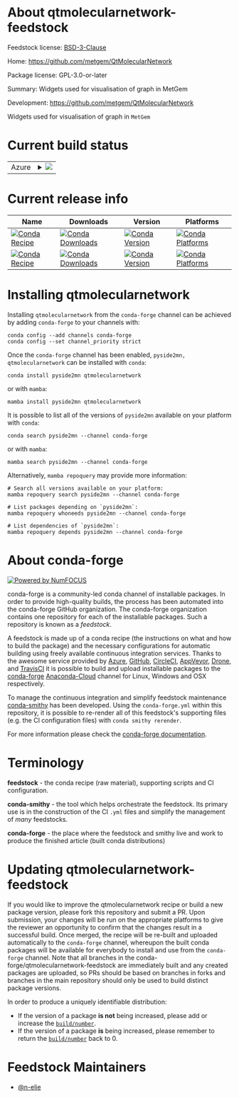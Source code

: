 About qtmolecularnetwork-feedstock
==================================

Feedstock license: [BSD-3-Clause](https://github.com/conda-forge/qtmolecularnetwork-feedstock/blob/main/LICENSE.txt)

Home: https://github.com/metgem/QtMolecularNetwork

Package license: GPL-3.0-or-later

Summary: Widgets used for visualisation of graph in MetGem

Development: https://github.com/metgem/QtMolecularNetwork

Widgets used for visualisation of graph in `MetGem`

Current build status
====================


<table>
    
  <tr>
    <td>Azure</td>
    <td>
      <details>
        <summary>
          <a href="https://dev.azure.com/conda-forge/feedstock-builds/_build/latest?definitionId=17004&branchName=main">
            <img src="https://dev.azure.com/conda-forge/feedstock-builds/_apis/build/status/qtmolecularnetwork-feedstock?branchName=main">
          </a>
        </summary>
        <table>
          <thead><tr><th>Variant</th><th>Status</th></tr></thead>
          <tbody><tr>
              <td>linux_64</td>
              <td>
                <a href="https://dev.azure.com/conda-forge/feedstock-builds/_build/latest?definitionId=17004&branchName=main">
                  <img src="https://dev.azure.com/conda-forge/feedstock-builds/_apis/build/status/qtmolecularnetwork-feedstock?branchName=main&jobName=linux&configuration=linux%20linux_64_" alt="variant">
                </a>
              </td>
            </tr><tr>
              <td>osx_64</td>
              <td>
                <a href="https://dev.azure.com/conda-forge/feedstock-builds/_build/latest?definitionId=17004&branchName=main">
                  <img src="https://dev.azure.com/conda-forge/feedstock-builds/_apis/build/status/qtmolecularnetwork-feedstock?branchName=main&jobName=osx&configuration=osx%20osx_64_" alt="variant">
                </a>
              </td>
            </tr><tr>
              <td>win_64</td>
              <td>
                <a href="https://dev.azure.com/conda-forge/feedstock-builds/_build/latest?definitionId=17004&branchName=main">
                  <img src="https://dev.azure.com/conda-forge/feedstock-builds/_apis/build/status/qtmolecularnetwork-feedstock?branchName=main&jobName=win&configuration=win%20win_64_" alt="variant">
                </a>
              </td>
            </tr>
          </tbody>
        </table>
      </details>
    </td>
  </tr>
</table>

Current release info
====================

| Name | Downloads | Version | Platforms |
| --- | --- | --- | --- |
| [![Conda Recipe](https://img.shields.io/badge/recipe-pyside2mn-green.svg)](https://anaconda.org/conda-forge/pyside2mn) | [![Conda Downloads](https://img.shields.io/conda/dn/conda-forge/pyside2mn.svg)](https://anaconda.org/conda-forge/pyside2mn) | [![Conda Version](https://img.shields.io/conda/vn/conda-forge/pyside2mn.svg)](https://anaconda.org/conda-forge/pyside2mn) | [![Conda Platforms](https://img.shields.io/conda/pn/conda-forge/pyside2mn.svg)](https://anaconda.org/conda-forge/pyside2mn) |
| [![Conda Recipe](https://img.shields.io/badge/recipe-qtmolecularnetwork-green.svg)](https://anaconda.org/conda-forge/qtmolecularnetwork) | [![Conda Downloads](https://img.shields.io/conda/dn/conda-forge/qtmolecularnetwork.svg)](https://anaconda.org/conda-forge/qtmolecularnetwork) | [![Conda Version](https://img.shields.io/conda/vn/conda-forge/qtmolecularnetwork.svg)](https://anaconda.org/conda-forge/qtmolecularnetwork) | [![Conda Platforms](https://img.shields.io/conda/pn/conda-forge/qtmolecularnetwork.svg)](https://anaconda.org/conda-forge/qtmolecularnetwork) |

Installing qtmolecularnetwork
=============================

Installing `qtmolecularnetwork` from the `conda-forge` channel can be achieved by adding `conda-forge` to your channels with:

```
conda config --add channels conda-forge
conda config --set channel_priority strict
```

Once the `conda-forge` channel has been enabled, `pyside2mn, qtmolecularnetwork` can be installed with `conda`:

```
conda install pyside2mn qtmolecularnetwork
```

or with `mamba`:

```
mamba install pyside2mn qtmolecularnetwork
```

It is possible to list all of the versions of `pyside2mn` available on your platform with `conda`:

```
conda search pyside2mn --channel conda-forge
```

or with `mamba`:

```
mamba search pyside2mn --channel conda-forge
```

Alternatively, `mamba repoquery` may provide more information:

```
# Search all versions available on your platform:
mamba repoquery search pyside2mn --channel conda-forge

# List packages depending on `pyside2mn`:
mamba repoquery whoneeds pyside2mn --channel conda-forge

# List dependencies of `pyside2mn`:
mamba repoquery depends pyside2mn --channel conda-forge
```


About conda-forge
=================

[![Powered by
NumFOCUS](https://img.shields.io/badge/powered%20by-NumFOCUS-orange.svg?style=flat&colorA=E1523D&colorB=007D8A)](https://numfocus.org)

conda-forge is a community-led conda channel of installable packages.
In order to provide high-quality builds, the process has been automated into the
conda-forge GitHub organization. The conda-forge organization contains one repository
for each of the installable packages. Such a repository is known as a *feedstock*.

A feedstock is made up of a conda recipe (the instructions on what and how to build
the package) and the necessary configurations for automatic building using freely
available continuous integration services. Thanks to the awesome service provided by
[Azure](https://azure.microsoft.com/en-us/services/devops/), [GitHub](https://github.com/),
[CircleCI](https://circleci.com/), [AppVeyor](https://www.appveyor.com/),
[Drone](https://cloud.drone.io/welcome), and [TravisCI](https://travis-ci.com/)
it is possible to build and upload installable packages to the
[conda-forge](https://anaconda.org/conda-forge) [Anaconda-Cloud](https://anaconda.org/)
channel for Linux, Windows and OSX respectively.

To manage the continuous integration and simplify feedstock maintenance
[conda-smithy](https://github.com/conda-forge/conda-smithy) has been developed.
Using the ``conda-forge.yml`` within this repository, it is possible to re-render all of
this feedstock's supporting files (e.g. the CI configuration files) with ``conda smithy rerender``.

For more information please check the [conda-forge documentation](https://conda-forge.org/docs/).

Terminology
===========

**feedstock** - the conda recipe (raw material), supporting scripts and CI configuration.

**conda-smithy** - the tool which helps orchestrate the feedstock.
                   Its primary use is in the construction of the CI ``.yml`` files
                   and simplify the management of *many* feedstocks.

**conda-forge** - the place where the feedstock and smithy live and work to
                  produce the finished article (built conda distributions)


Updating qtmolecularnetwork-feedstock
=====================================

If you would like to improve the qtmolecularnetwork recipe or build a new
package version, please fork this repository and submit a PR. Upon submission,
your changes will be run on the appropriate platforms to give the reviewer an
opportunity to confirm that the changes result in a successful build. Once
merged, the recipe will be re-built and uploaded automatically to the
`conda-forge` channel, whereupon the built conda packages will be available for
everybody to install and use from the `conda-forge` channel.
Note that all branches in the conda-forge/qtmolecularnetwork-feedstock are
immediately built and any created packages are uploaded, so PRs should be based
on branches in forks and branches in the main repository should only be used to
build distinct package versions.

In order to produce a uniquely identifiable distribution:
 * If the version of a package **is not** being increased, please add or increase
   the [``build/number``](https://docs.conda.io/projects/conda-build/en/latest/resources/define-metadata.html#build-number-and-string).
 * If the version of a package **is** being increased, please remember to return
   the [``build/number``](https://docs.conda.io/projects/conda-build/en/latest/resources/define-metadata.html#build-number-and-string)
   back to 0.

Feedstock Maintainers
=====================

* [@n-elie](https://github.com/n-elie/)

